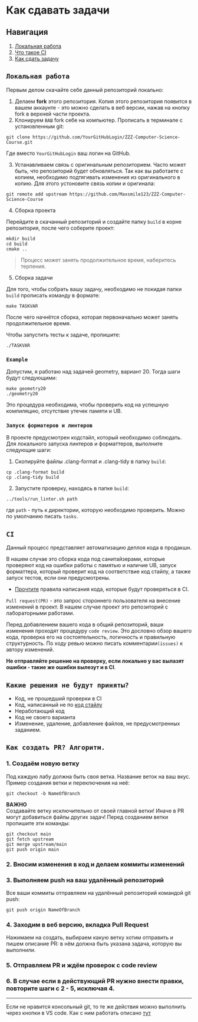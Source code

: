 # Как сдавать задачи

## Навигация
1) [Локальная работа](#Локальная-работа)
2) [Что такое CI](#ci)
3) [Как сдать задачу](#Как-создать-PR?-Алгоритм.)

## `Локальная работа`
Первым делом скачайте себе данный репозиторий локально:
1. Делаем **fork** этого репозитория.
Копия этого репозитория появится в вашем аккаунте - это можно сделать в веб версии, нажав на кнопку
fork в верхней части проекта. 
2. Клонируем `ВАШ` fork себе на компьютер.
Прописать в терминале с установленным git:
```shell
git clone https://github.com/YourGitHubLogin/ZZZ-Computer-Science-Course.git
```
Где вместо `YourGitHubLogin` ваш логин на GitHub.   

3. Устанавливаем связь с оригинальным репозиторием.
Часто может быть, что репозиторий будет обновляться. Так как вы работаете с копием, необходимо подтягивать изменения из оригинального в копию. Для этого устоновите связь копии и оригинала:
```shell
git remote add upstream https://github.com/Maxsmile123/ZZZ-Computer-Science-Course
```
4. Сборка проекта   

Перейдите в скачанный репозиторий и создайте папку `build` в корне репозитория, после чего соберите проект:
```shell
mkdir build
cd build
cmake ..
```
> Процесс может занять продолжительное время, наберитесь терпения.  
5. Сборка задачи

Для того, чтобы собрать вашу задачу, необходимо не покидая папки `build` прописать команду в формате:
```shell
make TASKVAR
```
После чего начнётся сборка, которая первоначально может занять продолжительное время.

Чтобы запустить тесты к задаче, пропишите:
```shell
./TASKVAR
```
### `Example`
Допустим, я работаю над задачей geometry, вариант 20. Тогда шаги будут следующими:
```shell
make geometry20
./geometry20
```

Это процедура необходима, чтобы проверить код на успешную компиляцию, отсутствие утечек памяти и UB. 

### `Запуск форматеров и линтеров`
В проекте предусмотрен кодстайл, который необходимо соблюдать. Для локального запуска линтеров и форматтеров, выполните следующие шаги:
1. Скопируйте файлы .clang-format и .clang-tidy в папку `build`:
```shell
cp .clang-format build
cp .clang-tidy build
```
2. Запустите проверку, находясь в папке `build`:
```shell
../tools/run_linter.sh path
```
где `path` - путь к директории, которую необходимо проверить. Можно по умолчанию писать `tasks`.

## `CI`

Данный процесс представляет автоматизацию деплоя кода в продакшн. 

В нашем случае это сборка кода под санитайзерами, которые проверяют код на ошибки работы с памятью и наличие UB, запуск форматтера, который проверит код на соответствие код стайлу, а также запуск тестов, если они предусмотрены.

- [Прочтите](./с_style.md) правила написания кода, которые будут проверяться в CI.

`Pull request(PR)` - это запрос стороннего пользователя на внесение изменений в проект. В нашем случае проект это репозиторий с лабораторными работами.

Перед добавлением вашего кода в общий репозиторий, ваши изменения проходят процедуру `code review`. Это дословно обзор вашего кода, проверка его на состоятельность, логичность и правильную структурность. По ходу ревью можно писать комментарии`(issues)` к автору изменений.

**Не отправляйте решение на проверку, если локально у вас вылазят ошибки - такие же ошибки вылезут и в CI**.

## `Какие решения не будут приняты?`
- Код, не прошедший проверки в CI
- Код, написанный не по [код стайлу](с_style.md)
- Неработающий код
- Код не своего варианта
- Изменение, удаление, добавление файлов, не предусмотренных заданием.


## `Как создать PR? Алгоритм.`
### 1. Создаём новую ветку
Под каждую лабу должна быть своя ветка. Название веток на ваш вкус.
Пример создания ветки и переключения на неё:
```shell
git checkout -b NameOfBranch
```
**ВАЖНО**  
Создавайте ветку исключительно от своей главной ветки! Иначе в PR могут добавиться файлы других задач! Перед созданием ветки пропишите эти команды:
```
git checkout main
git fetch upstream
git merge upstream/main
git push origin main
```
### 2. Вносим изменения в код и делаем коммиты изменений

### 3. Выполняем push на ваш удалённый репозиторий
Все ваши коммиты отправляем на удалённый репозиторий командой git push:
```shell
git push origin NameOfBranch
```
### 4. Заходим в веб версию, вкладка Pull Request
Нажимаем на создать, выбираем какую ветку хотим отправить и пишем описание PR: в нём должна
быть указана задача, которую вы выполнили.
### 5. Отправляем PR и ждём проверок c code review
### 6. В случае если в действующий PR нужно внести правки, повторите шаги с 2 - 5, исключая 4.
---

Если не нравится консольный git, то те же действия можно выполнить через кнопки в VS code. Как с ним работать описано [тут](https://code.visualstudio.com/docs/sourcecontrol/overview)